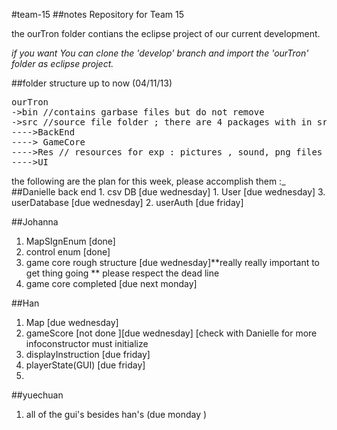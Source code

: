 #team-15
##notes
Repository for Team 15

the ourTron folder contians the eclipse project of our current development.

*if you want You can clone the 'develop' branch and import the 'ourTron' folder as eclipse project.*


##folder structure up to now (04/11/13)
<pre>
ourTron 
->bin //contains garbase files but do not remove
->src //source file folder ; there are 4 packages with in src:
---->BackEnd
----> GameCore
---->Res // resources for exp : pictures , sound, png files etc
---->UI 
</pre>
the following are the plan for this week, please accomplish them :_
##Danielle
back end 
    1. csv DB  [due wednesday]
    1. User  [due wednesday]
    3. userDatabase [due wednesday]
    2. userAuth [due friday]

##Johanna 
1. MapSIgnEnum [done]
3. control enum [done]
2. game core rough structure [due wednesday]**really really important to get thing going ** please respect the dead line 
3.  game core completed [due next monday] 

##Han
1. Map [due wednesday] 
4. gameScore [not done ][due wednesday] [check with Danielle for more infoconstructor must initialize  
5. displayInstruction  [due friday]
6. playerState(GUI) [due friday]
7. 

##yuechuan 
1. all of the gui's besides han's (due monday )
